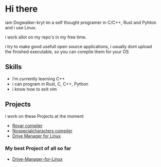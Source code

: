 # Hi there 
iam Dogwalker-kryt im a self thought programer in C/C++, Rust and Pyhton and i use Linux.

i work allot on my repo's in my free time.

i try to make good usefull open source applications, i usually dont upload the finished executable, so you can complie them for your OS


## Skills
- I’m currently learning C++
- i can program in Rust, C, C++, Python 
- i know how to exit vim

## Projects
i work on these Projects at the moment
- [Rovar compiler](https://github.com/Dogwalker-kryt/Rovar-Programming-language)
- [Nospecialcharacters compiler](https://github.com/Dogwalker-kryt/Nospecialcharacters-esso-lang)
- [Drive Manager for Linux](https://github.com/Dogwalker-kryt/Drive-Manager-for-Linux)

### My best Project of all so far
- [Drive-Manager-for-Linux](https://github.com/Dogwalker-kryt/Drive-Manager-for-Linux)
  

  

